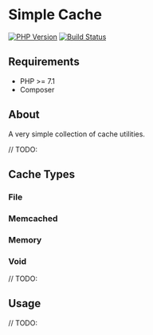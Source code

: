 # Simple Cache

[![PHP Version](https://img.shields.io/badge/php-7.1-blue)](https://www.php.net/supported-versions)
[![Build Status](https://travis-ci.com/clvarley/cache.svg?branch=main)](https://travis-ci.com/clvarley/cache)

## Requirements

* PHP >= 7.1
* Composer

## About

A very simple collection of cache utilities.

// TODO:

## Cache Types

### File

### Memcached

### Memory

### Void

// TODO:

## Usage

// TODO:
